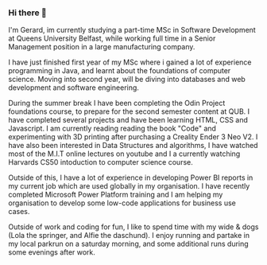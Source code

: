 ### Hi there 👋

I'm Gerard, im currently studying a part-time MSc in Software Development at Queens University Belfast, while working full time in a Senior Management position in a large manufacturing company.

I have just finished first year of my MSc where i gained a lot of experience programming in Java, and learnt about the foundations of computer science.
Moving into second year, will be diving into databases and web development and software engineering.

During the summer break I have been completing the Odin Project foundations course, to prepare for the second semester content at QUB.
I have completed several projects and have been learning HTML, CSS and Javascript.
I am currently reading reading the book "Code" and experimenting with 3D printing after purchasing a Creality Ender 3 Neo V2.
I have also been interested in Data Structures and algorithms, I have watched most of the M.I.T online lectures on youtube and I a currently watching Harvards CS50 intoduction to computer science course.

Outside of this, I have a lot of experience in developing Power BI reports in my current job which are used globally in my organisation. I have recently completed Microsoft Power Platform training and I am helping my organisation to develop some low-code applications for business use cases.

Outside of work and coding for fun, I like to spend time with my wide & dogs (Lola the springer, and Alfie the daschund).
I enjoy running and partake in my local parkrun on a saturday morning, and some additional runs during some evenings after work.



<!--
**GerardGargan/GerardGargan** is a ✨ _special_ ✨ repository because its `README.md` (this file) appears on your GitHub profile.

Here are some ideas to get you started:

- 🔭 I’m currently working on ...
- 🌱 I’m currently learning ...
- 👯 I’m looking to collaborate on ...
- 🤔 I’m looking for help with ...
- 💬 Ask me about ...
- 📫 How to reach me: ...
- 😄 Pronouns: ...
- ⚡ Fun fact: ...
-->

